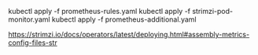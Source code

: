 kubectl apply -f prometheus-rules.yaml
kubectl apply -f strimzi-pod-monitor.yaml
kubectl apply -f prometheus-additional.yaml

https://strimzi.io/docs/operators/latest/deploying.html#assembly-metrics-config-files-str
